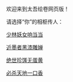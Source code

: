 欢迎来到太吾绘卷网页版！

请选择“你”的相枢传人：

[少林妖女响当当](taiwu/taiwu_dangdang.md)

[近墨者黑漆雕婵](taiwu/taiwu_chan.md)

[绝世珍馐无蛋黄](taiwu/taiwu_food.md)

[必杀天地一口香](taiwu/taiwu_food.md)